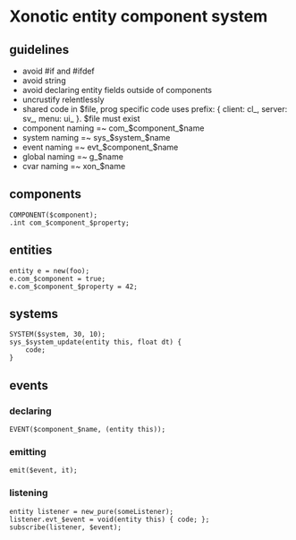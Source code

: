 # Xonotic entity component system

## guidelines

* avoid #if and #ifdef
* avoid string
* avoid declaring entity fields outside of components
* uncrustify relentlessly
* shared code in $file, prog specific code uses prefix: { client: cl_, server: sv_, menu: ui_ }. $file must exist
* component naming =~ com_$component_$name
* system naming =~ sys_$system_$name
* event naming =~ evt_$component_$name
* global naming =~ g_$name
* cvar naming =~ xon_$name

## components

    COMPONENT($component);
    .int com_$component_$property;

## entities

    entity e = new(foo);
    e.com_$component = true;
    e.com_$component_$property = 42;

## systems

    SYSTEM($system, 30, 10);
    sys_$system_update(entity this, float dt) {
        code;
    }

## events

### declaring

    EVENT($component_$name, (entity this));

### emitting

    emit($event, it);

### listening

    entity listener = new_pure(someListener);
    listener.evt_$event = void(entity this) { code; };
    subscribe(listener, $event);
